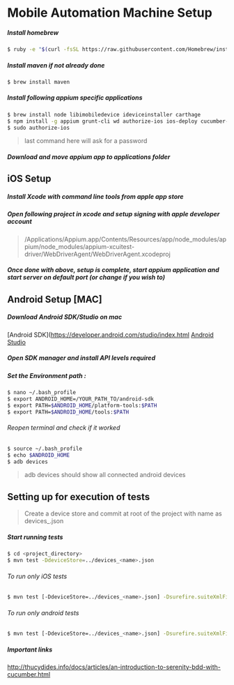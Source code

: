# Mobile Automation Machine Setup

##### Install homebrew

```sh
$ ruby -e "$(curl -fsSL https://raw.githubusercontent.com/Homebrew/install/master/install)"
  ```
##### Install maven if not already done

```sh
$ brew install maven
```
##### Install following appium specific applications

```sh
$ brew install node libimobiledevice ideviceinstaller carthage
$ npm install -g appium grunt-cli wd authorize-ios ios-deploy cucumber-html-reporter
$ sudo authorize-ios
```
> last command here will ask for a password
##### Download and move appium app to applications folder

## iOS Setup

##### Install Xcode with command line tools from apple app store
##### Open following project in xcode and setup signing with apple developer account

> /Applications/Appium.app/Contents/Resources/app/node_modules/appium/node_modules/appium-xcuitest-driver/WebDriverAgent/WebDriverAgent.xcodeproj

##### Once done with above, setup is complete, start appium application and start server on default port (or change if you wish to)

## Android Setup [MAC]

##### Download Android SDK/Studio on mac 
[Android SDK](https://developer.android.com/studio/index.html
[Android Studio](https://developer.android.com/studio/index.html)

##### Open SDK manager and install API levels required
##### Set the Environment path :
```sh
$ nano ~/.bash_profile 
$ export ANDROID_HOME=/YOUR_PATH_TO/android-sdk
$ export PATH=$ANDROID_HOME/platform-tools:$PATH
$ export PATH=$ANDROID_HOME/tools:$PATH
```
###### Reopen terminal and check if it worked

```sh
$ source ~/.bash_profile 
$ echo $ANDROID_HOME
$ adb devices
```
> adb devices should show all connected android devices

## Setting up for execution of tests

> Create a device store and commit at root of the project with name as devices_<name>.json

##### Start running tests
```sh
$ cd <project_directory>
$ mvn test -DdeviceStore=../devices_<name>.json
```

###### To run only iOS tests
```sh
$ mvn test [-DdeviceStore=../devices_<name>.json] -Dsurefire.suiteXmlFiles=testng-ios.xml
```

###### To run only android tests
```sh
$ mvn test [-DdeviceStore=../devices_<name>.json] -Dsurefire.suiteXmlFiles=testng-android.xml
```

##### Important links
http://thucydides.info/docs/articles/an-introduction-to-serenity-bdd-with-cucumber.html